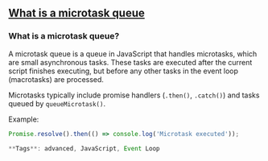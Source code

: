## [What is a microtask queue](#what-is-a-microtask-queue)

### What is a microtask queue?

A microtask queue is a queue in JavaScript that handles microtasks, which are small asynchronous tasks. These tasks are executed after the current script finishes executing, but before any other tasks in the event loop (macrotasks) are processed.

Microtasks typically include promise handlers (`.then()`, `.catch()`) and tasks queued by `queueMicrotask()`.

Example:

```javascript
Promise.resolve().then(() => console.log('Microtask executed'));

**Tags**: advanced, JavaScript, Event Loop


